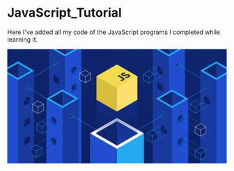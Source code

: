 # JavaScript_Tutorial
Here I've added all my code of the JavaScript programs I completed while learning it. 

 <img src="javascriptimg.jpg"  alt="JAVASCRIPT_IMG">
